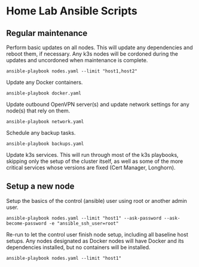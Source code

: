# Home Lab Ansible Scripts

## Regular maintenance

Perform basic updates on all nodes.  This will update any dependencies and reboot them, if necessary.  Any k3s nodes will be cordoned during the updates and uncordoned when maintenance is complete.

`ansible-playbook nodes.yaml --limit "host1,host2"`

Update any Docker containers.

`ansible-playbook docker.yaml`

Update outbound OpenVPN server(s) and update network settings for any node(s) that rely on them.

`ansible-playbook network.yaml`

Schedule any backup tasks.

`ansible-playbook backups.yaml`

Update k3s services.  This will run through most of the k3s playbooks, skipping only the setup of the cluster itself, as well as some of the more critical services whose versions are fixed (Cert Manager, Longhorn).

## Setup a new node

Setup the basics of the control (ansible) user using root or another admin user.  

`ansible-playbook nodes.yaml --limit "host1" --ask-password --ask-become-password -e "ansible_ssh_user=root"`

Re-run to let the control user finish node setup, including all baseline host setups.  Any nodes designated as Docker nodes will have Docker and its dependencies installed, but no containers will be installed.

`ansible-playbook nodes.yaml --limit "host1"`
